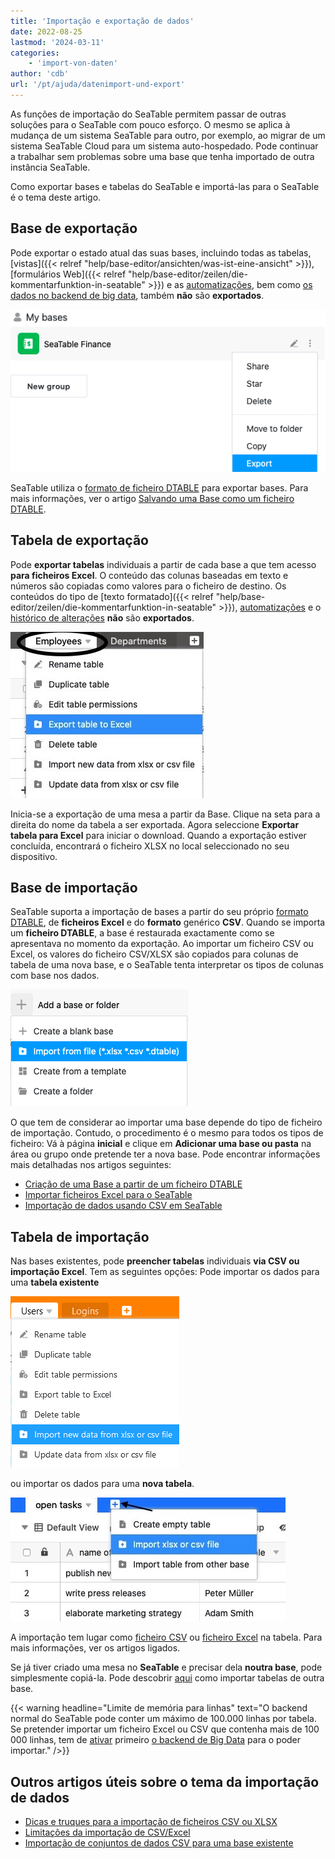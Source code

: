 ```yaml
---
title: 'Importação e exportação de dados'
date: 2022-08-25
lastmod: '2024-03-11'
categories:
    - 'import-von-daten'
author: 'cdb'
url: '/pt/ajuda/datenimport-und-export'
---
```


As funções de importação do SeaTable permitem passar de outras soluções para o SeaTable com pouco esforço. O mesmo se aplica à mudança de um sistema SeaTable para outro, por exemplo, ao migrar de um sistema SeaTable Cloud para um sistema auto-hospedado. Pode continuar a trabalhar sem problemas sobre uma base que tenha importado de outra instância SeaTable.

Como exportar bases e tabelas do SeaTable e importá-las para o SeaTable é o tema deste artigo.

## Base de exportação

Pode exportar o estado atual das suas bases, incluindo todas as tabelas, [vistas]({{< relref "help/base-editor/ansichten/was-ist-eine-ansicht" >}}), [formulários Web]({{< relref "help/base-editor/zeilen/die-kommentarfunktion-in-seatable" >}}) e as [automatizações](https://seatable.io/pt/docs/automationen/uebersicht-ueber-automationen/), bem como [os dados no backend de big data](https://seatable.io/pt/docs/big-data/potenzial-big-data/), também **não** são **exportados**.

![Bases de exportação](images/export-bases.png)

SeaTable utiliza o [formato de ficheiro DTABLE](https://seatable.io/pt/docs/import-von-daten/dtable-dateiformat/) para exportar bases. Para mais informações, ver o artigo [Salvando uma Base como um ficheiro DTABLE](https://seatable.io/pt/docs/import-von-daten/speichern-einer-base-als-dtable-datei/).

## Tabela de exportação

Pode **exportar tabelas** individuais a partir de cada base a que tem acesso **para ficheiros Excel**. O conteúdo das colunas baseadas em texto e números são copiadas como valores para o ficheiro de destino. Os conteúdos do tipo de [texto formatado]({{< relref "help/base-editor/zeilen/die-kommentarfunktion-in-seatable" >}}), [automatizações](https://seatable.io/pt/docs/automationen/uebersicht-ueber-automationen/) e o [histórico de alterações](https://seatable.io/pt/docs/historie-und-versionen/historie-und-logs/) **não** são **exportados**.

![Exportação de mesa](images/export-tables.jpg)

Inicia-se a exportação de uma mesa a partir da Base. Clique na seta para a direita do nome da tabela a ser exportada. Agora seleccione **Exportar tabela para Excel** para iniciar o download. Quando a exportação estiver concluída, encontrará o ficheiro XLSX no local seleccionado no seu dispositivo.

## Base de importação

SeaTable suporta a importação de bases a partir do seu próprio [formato DTABLE](https://seatable.io/pt/docs/import-von-daten/dtable-dateiformat/), de **ficheiros Excel** e do **formato** genérico **CSV**. Quando se importa um **ficheiro DTABLE**, a base é restaurada exactamente como se apresentava no momento da exportação. Ao importar um ficheiro CSV ou Excel, os valores do ficheiro CSV/XLSX são copiados para colunas de tabela de uma nova base, e o SeaTable tenta interpretar os tipos de colunas com base nos dados.

![Importação de dados para uma base](images/import-data-into-your-base.png)

O que tem de considerar ao importar uma base depende do tipo de ficheiro de importação. Contudo, o procedimento é o mesmo para todos os tipos de ficheiro: Vá à página **inicial** e clique em **Adicionar uma base ou pasta** na área ou grupo onde pretende ter a nova base. Pode encontrar informações mais detalhadas nos artigos seguintes:

- [Criação de uma Base a partir de um ficheiro DTABLE](https://seatable.io/pt/docs/import-von-daten/erstellen-einer-base-aus-einer-dtable-datei/)
- [Importar ficheiros Excel para o SeaTable](https://seatable.io/pt/docs/import-von-daten/import-von-excel-dateien-in-seatable/)
- [Importação de dados usando CSV em SeaTable](https://seatable.io/pt/docs/import-von-daten/daten-import-mithilfe-von-csv-in-seatable/)

## Tabela de importação

Nas bases existentes, pode **preencher tabelas** individuais **via CSV ou importação Excel**. Tem as seguintes opções: Pode importar os dados para uma **tabela existente**

![Importar dados para uma tabela existente](images/Daten-in-eine-bestehende-Tabelle-importieren.png)

ou importar os dados para uma **nova tabela**.

![Preenchimento de tabelas existentes através de importação de dados](images/import-data-in-table.jpg)

A importação tem lugar como [ficheiro CSV](https://seatable.io/pt/docs/import-von-daten/daten-import-mithilfe-von-csv-in-seatable/) ou [ficheiro Excel](https://seatable.io/pt/docs/import-von-daten/import-von-excel-dateien-in-seatable/) na tabela. Para mais informações, ver os artigos ligados.

Se já tiver criado uma mesa no **SeaTable** e precisar dela **noutra base**, pode simplesmente copiá-la. Pode descobrir [aqui](https://seatable.io/pt/docs/arbeiten-in-tabellen/eine-tabelle-in-einer-base-hinzufuegen/) como importar tabelas de outra base.

{{< warning  headline="Limite de memória para linhas"  text="O backend normal do SeaTable pode conter um máximo de 100.000 linhas por tabela. Se pretender importar um ficheiro Excel ou CSV que contenha mais de 100 000 linhas, tem de [ativar](https://seatable.io/pt/docs/big-data/aktivieren-des-big-data-backends-in-einer-base/) primeiro [o backend de Big Data](https://seatable.io/pt/docs/big-data/aktivieren-des-big-data-backends-in-einer-base/) para o poder importar." />}}

## Outros artigos úteis sobre o tema da importação de dados

- [Dicas e truques para a importação de ficheiros CSV ou XLSX](https://seatable.io/pt/docs/import-von-daten/tipps-und-tricks-beim-import-von-csv-oder-xlsx-dateien/)
- [Limitações da importação de CSV/Excel](https://seatable.io/pt/docs/import-von-daten/limitationen-beim-csv-excel-import/)
- [Importação de conjuntos de dados CSV para uma base existente](https://seatable.io/pt/docs/import-von-daten/import-von-csv-datensaetzen-in-eine-existierende-base/)
